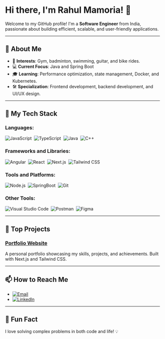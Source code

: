 # Hi there, I'm Rahul Mamoria! 👋

Welcome to my GitHub profile! I'm a **Software Engineer** from India, passionate about building efficient, scalable, and user-friendly applications.

---

## 🚀 About Me

- 🌟 **Interests**: Gym, badminton, swimming, guitar, and bike rides.
- 💻 **Current Focus**: Java and Spring Boot
- 🎓 **Learning**: Performance optimization, state management, Docker, and Kubernetes.
- 🛠️ **Specialization**: Frontend development, backend development, and UI/UX design.

---

## 💼 My Tech Stack

### **Languages**:
![JavaScript](https://img.shields.io/badge/-JavaScript-05122A?style=flat&logo=javascript)&nbsp;
![TypeScript](https://img.shields.io/badge/-TypeScript-05122A?style=flat&logo=typescript)&nbsp;
![Java](https://img.shields.io/badge/-Java-05122A?style=flat&logo=java)&nbsp;
![C++](https://img.shields.io/badge/-C++-05122A?style=flat&logo=c%2B%2B)&nbsp;

### **Frameworks and Libraries**:
![Angular](https://img.shields.io/badge/-Angular-05122A?style=flat&logo=angular)&nbsp;
![React](https://img.shields.io/badge/-React-05122A?style=flat&logo=react)&nbsp;
![Next.js](https://img.shields.io/badge/-Next.js-05122A?style=flat&logo=next.js)&nbsp;
![Tailwind CSS](https://img.shields.io/badge/-Tailwind%20CSS-05122A?style=flat&logo=tailwindcss)&nbsp;

### **Tools and Platforms**:
![Node.js](https://img.shields.io/badge/-Node.js-05122A?style=flat&logo=node.js)&nbsp;
![SpringBoot](https://img.shields.io/badge/-Springboot-05122A?style=flat&logo=springboot)&nbsp;
![Git](https://img.shields.io/badge/-Git-05122A?style=flat&logo=git)&nbsp;

### **Other Tools**:
![Visual Studio Code](https://img.shields.io/badge/-VS%20Code-05122A?style=flat&logo=visual-studio-code&logoColor=007ACC)&nbsp;
![Postman](https://img.shields.io/badge/-Postman-05122A?style=flat&logo=postman)&nbsp;
![Figma](https://img.shields.io/badge/-Figma-05122A?style=flat&logo=figma)&nbsp;

---

## 📝 Top Projects

### [ Portfolio Website](https://rahulmamoria.vercel.app/)
A personal portfolio showcasing my skills, projects, and achievements. Built with Next.js and Tailwind CSS.

---

## 📫 How to Reach Me

- [![Email](https://img.shields.io/badge/-rahulmamoria@gmail.com-D14836?style=flat&logo=gmail&logoColor=white)](mailto:rahulmamoria@gmail.com)
- [![LinkedIn](https://img.shields.io/badge/-Rahul%20Mamoria-0077B5?style=flat&logo=linkedin&logoColor=white)](https://www.linkedin.com/in/rahulmm07/)

---

## 🌟 Fun Fact
I love solving complex problems in both code and life! 💡
